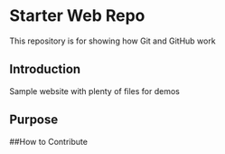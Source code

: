 # Starter Web Repo

This repository is for showing how Git and GitHub work

## Introduction

Sample website with plenty of files for demos

## Purpose

##How to Contribute
